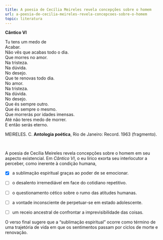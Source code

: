 ```yaml
---
title: A poesia de Cecília Meireles revela concepções sobre o homem
url: a-poesia-de-cecilia-meireles-revela-concepcoes-sobre-o-homem
topic: literatura
---
```



**Cântico VI**

Tu tens um medo de\
Acabar.\
Não vês que acabas todo o dia.\
Que morres no amor.\
Na tristeza.\
Na dúvida.\
No desejo.\
Que te renovas todo dia.\
No amor.\
Na tristeza.\
Na dúvida.\
No desejo.\
Que és sempre outro.\
Que és sempre o mesmo.\
Que morrerás por idades imensas.\
Até não teres medo de morrer.\
E então serás eterno.

MEIRELES. C. **Antologia poética**, Rio de Janeiro: Record. 1963 (fragmento).

 

A poesia de Cecília Meireles revela concepções sobre o homem em seu aspecto existencial. Em *Cântico VI*, o eu lírico exorta seu interlocutor a perceber, como inerente à condição humana,



- [x] a sublimação espiritual graças ao poder de se emocionar.
- [ ] o desalento irremediável em face do cotidiano repetitivo.
- [ ] o questionamento cético sobre o rumo das atitudes humanas.
- [ ] a vontade inconsciente de perpetuar-se em estado adolescente.
- [ ] um receio ancestral de confrontar a imprevisibilidade das coisas.


O verso final sugere que a “sublimação espiritual” ocorre como término de uma trajetória de vida em que os sentimentos passam por ciclos de morte e renovação.
